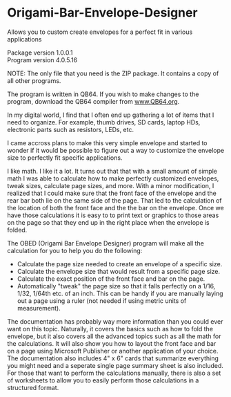 # Origami-Bar-Envelope-Designer
Allows you to custom create envelopes for a perfect fit in various applications

Package version 1.0.0.1  
Program version 4.0.5.16  

NOTE: The only file that you need is the ZIP package. It contains a copy of all other programs.

The program is written in QB64. If you wish to make changes to the program, download the QB64 compiler from www.QB64.org.

In my digital world, I find that I often end up gathering a lot of items that I need to organize. For example, thumb drives, SD cards, laptop HDs, electronic parts such as resistors, LEDs, etc.

I came accross plans to make this very simple envelope and started to wonder if it would be possible to figure out a way to customize the envelope size to perfectly fit specific applications.

I like math. I like it a lot. It turns out that that with a small amount of simple math I was able to calculate how to make perfectly customized envelopes, tweak sizes, calculate page sizes, and more. With a minor modification, I realized that I could make sure that the front face of the envelope and the rear bar both lie on the same side of the page. That led to the calculation of the location of both the front face and the the bar on the envelope. Once we have those calculations it is easy to to print text or graphics to those areas on the page so that they end up in the right place when the envelope is folded.

The OBED (Origami Bar Envelope Designer) program will make all the calculation for you to help you do the following:

- Calculate the page size needed to  create an envelope of a specific size.
- Calculate the envelope size that would result from a specific page size.
- Calculate the exact position of the front face and bar on the page.
- Automatically "tweak" the page size so that it falls perfectly on a 1/16, 1/32, 1/64th etc. of an inch. This can be handy if you are manually laying out a page using a ruler (not needed if using metric units of measurement).

The documentation has probably way more information than you could ever want on this topic. Naturally, it covers the basics such as how to fold the envelope, but it also covers all the advanced topics such as all the math for the calculations. It will also show you how to layout the front face and bar on a page using Microsoft Publisher or another application of your choice. The documentation also includes 4" x 6" cards that summarize everything you might need and a seperate single page summary sheet is also included. For those that want to perform the calculations manually, there is also a set of worksheets to allow you to easily perform those calculations in a structured format.




